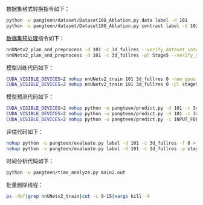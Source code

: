 数据集格式转换指令如下：
```bash
python -u pangteen/dataset/Dataset100_Ablation.py data label -d 101
python -u pangteen/dataset/Dataset100_Ablation.py contrast label -d 102
```

[数据集预处理](/nnunetv2/experiment_planning/plan_and_preprocess_entrypoints.py)指令如下：
```bash
nnUNetv2_plan_and_preprocess -d 101 -c 3d_fullres --verify_dataset_integrity
nnUNetv2_plan_and_preprocess -d 101 -c 3d_fullres -pl Stage5 --verify_dataset_integrity
```

模型训练代码如下：
```bash
CUDA_VISIBLE_DEVICES=2 nohup nnUNetv2_train 101 3d_fullres 0 -num_gpus 1 > main.out 2>&1 &
CUDA_VISIBLE_DEVICES=2 nohup nnUNetv2_train 101 3d_fullres 0 -pl stage5Plans -tr MedNeXtTrainer -num_gpus 1 > main.out 2>&1 &
```

模型预测代码如下：
```bash
CUDA_VISIBLE_DEVICES=2 nohup python -u pangteen/predict.py -d 101 -c 3d_fullres -f 0 --disable_tta > main2.out 2>&1 &
CUDA_VISIBLE_DEVICES=2 nohup python -u pangteen/predict.py -d 101 -c 3d_fullres -p stage5Plans -f 0 --disable_tta > main2.out 2>&1 &
CUDA_VISIBLE_DEVICES=2 nohup python -u pangteen/predict.py -i INPUT_FOLDER -o OUTPUT_FOLDER -d 101 -c 3d_fullres -f 0 > main2.out 2>&1 &
```

评估代码如下：
```bash
nohup python -u pangteen/evaluate.py label -d 101 -c 3d_fullres -f 0 > main3.out 2>&1 &
nohup python -u pangteen/evaluate.py label -d 101 -c 3d_fullres -p stage5Plans -f 0 > main3.out 2>&1 &
```

时间分析代码如下：
```bash
python -u pangteen/time_analyze.py main2.out
```

批量删除线程：
```bash
ps -def|grep nnUNetv2_train|cut -c 9-15|xargs kill -9
```